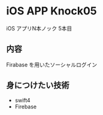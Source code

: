 # iOS APP Knock05

iOS アプリN本ノック 5本目

## 内容
Firabase を用いたソーシャルログイン

## 身につけたい技術

* swift4
* Firebase
